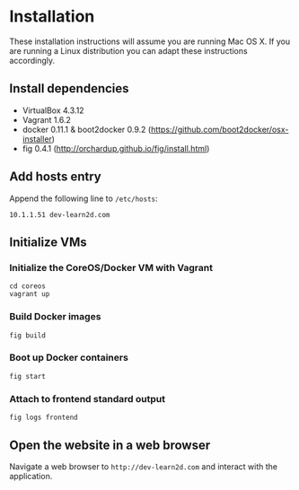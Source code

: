 # Installation

These installation instructions will assume you are running Mac OS X. If you
are running a Linux distribution you can adapt these instructions accordingly.

## Install dependencies

* VirtualBox 4.3.12
* Vagrant 1.6.2
* docker 0.11.1 & boot2docker 0.9.2 (https://github.com/boot2docker/osx-installer)
* fig 0.4.1 (http://orchardup.github.io/fig/install.html)

## Add hosts entry

Append the following line to `/etc/hosts`:

    10.1.1.51 dev-learn2d.com

## Initialize VMs

### Initialize the CoreOS/Docker VM with Vagrant

    cd coreos
    vagrant up

### Build Docker images

    fig build

### Boot up Docker containers

    fig start

### Attach to frontend standard output

    fig logs frontend

## Open the website in a web browser

Navigate a web browser to `http://dev-learn2d.com` and interact with the
application.
